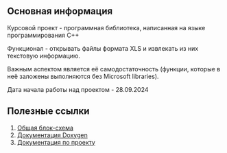 ## Основная информация

Курсовой проект - программная библиотека, написанная на
языке программирования C++

Функционал - открывать файлы формата XLS и извлекать из них
текстовую информацию.

Важным аспектом является её самодостаточность (функции, которые в неё заложены
выполняются без Microsoft libraries).

Дата начала работы над проектом - 28.09.2024

## Полезные ссылки

1. [Общая блок-схема](https://pokulord.github.io/programming_lib_project/BlockShemas/diagram.png)
2. [Документация Doxygen](https://pokulord.github.io/programming_lib_project/documentation/html/index.html)
3. [Документация по проекту](https://pokulord.github.io/programming_lib_project/documentation/doc.pdf)



